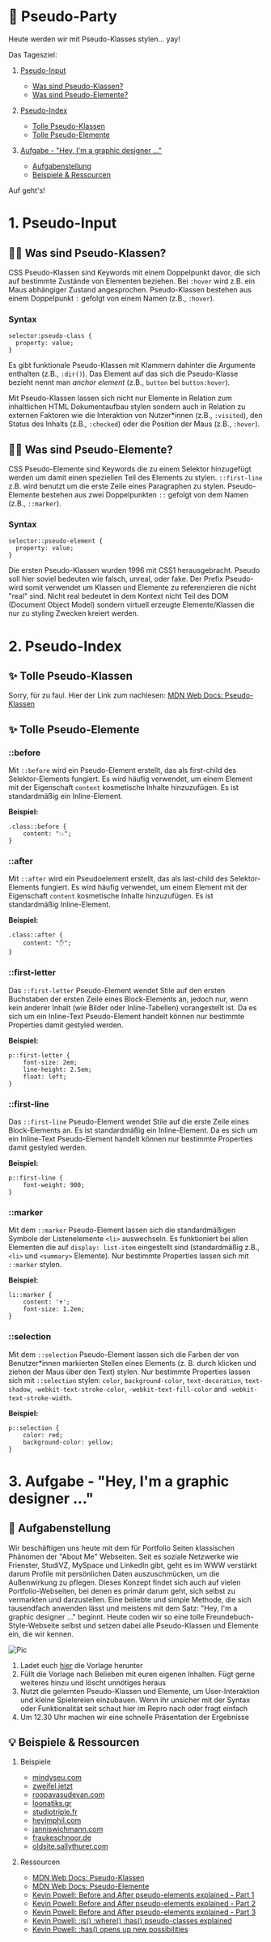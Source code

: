 # :partying_face: Pseudo-Party

Heute werden wir mit Pseudo-Klasses stylen... yay!

Das Tagesziel:

1. [Pseudo-Input](https://github.com/AmyraRadwan/Pseudo-Class-Party/tree/main#1-pseudo-input)

   - [Was sind Pseudo-Klassen?](https://github.com/AmyraRadwan/Pseudo-Class-Party#face_with_spiral_eyes-was-sind-pseudo-klassen)
   - [Was sind Pseudo-Elemente?](https://github.com/AmyraRadwan/Pseudo-Class-Party#face_with_spiral_eyes-was-sind-pseudo-elemente)

2. [Pseudo-Index](https://github.com/AmyraRadwan/Pseudo-Class-Party/tree/main#2-pseudo-index)

   - [Tolle Pseudo-Klassen](https://github.com/AmyraRadwan/Pseudo-Class-Party/tree/main#sparkles-tolle-pseudo-klassen)
   - [Tolle Pseudo-Elemente](https://github.com/AmyraRadwan/Pseudo-Class-Party/tree/main#sparkles-tolle-pseudo-elemente)

3. [Aufgabe - "Hey, I'm a graphic designer ..."](https://github.com/AmyraRadwan/Pseudo-Class-Party/tree/main#3-aufgabe---hey-im-a-graphic-designer-)

   - [Aufgabenstellung](https://github.com/AmyraRadwan/Pseudo-Class-Party/tree/main#page_facing_up-aufgabenstellung)
   - [Beispiele & Ressourcen](https://github.com/AmyraRadwan/Pseudo-Class-Party/tree/main#bulb-beispiele--ressourcen)

Auf geht's!

# 1. Pseudo-Input

## :face_with_spiral_eyes: Was sind Pseudo-Klassen?

CSS Pseudo-Klassen sind Keywords mit einem Doppelpunkt davor, die sich auf bestimmte Zustände von Elementen beziehen. Bei `:hover` wird z.B. ein Maus abhängiger Zustand angesprochen. Pseudo-Klassen bestehen aus einem Doppelpunkt `:` gefolgt von einem Namen (z.B., `:hover`).

### Syntax

```
selector:pseudo-class {
  property: value;
}
```

Es gibt funktionale Pseudo-Klassen mit Klammern dahinter die Argumente enthalten (z.B., `:dir()`). Das Element auf das sich die Pseudo-Klasse bezieht nennt man _anchor element_ (z.B., `button` bei `button:hover`).

Mit Pseudo-Klassen lassen sich nicht nur Elemente in Relation zum inhaltlichen HTML Dokumentaufbau stylen sondern auch in Relation zu externen Faktoren wie die Interaktion von Nutzer\*innen (z.B., `:visited`), den Status des Inhalts (z.B., `:checked`) oder die Position der Maus (z.B., `:hover`).

## :face_with_spiral_eyes: Was sind Pseudo-Elemente?

CSS Pseudo-Elemente sind Keywords die zu einem Selektor hinzugefügt werden um damit einen speziellen Teil des Elements zu stylen. `::first-line` z.B. wird benutzt um die erste Zeile eines Paragraphen zu stylen. Pseudo-Elemente bestehen aus zwei Doppelpunkten `::` gefolgt von dem Namen (z.B., `::marker`).

### Syntax

```
selector::pseudo-element {
  property: value;
}
```

Die ersten Pseudo-Klassen wurden 1996 mit CSS1 herausgebracht. Pseudo soll hier soviel bedeuten wie falsch, unreal, oder fake. Der Prefix Pseudo- wird somit verwendet um Klassen und Elemente zu referenzieren die nicht "real" sind. Nicht real bedeutet in dem Kontext nicht Teil des DOM (Document Object Model) sondern virtuell erzeugte Elemente/Klassen die nur zu styling Zwecken kreiert werden.

# 2. Pseudo-Index

## :sparkles: Tolle Pseudo-Klassen

Sorry, für zu faul. Hier der Link zum nachlesen: [MDN Web Docs: Pseudo-Klassen](https://developer.mozilla.org/en-US/docs/Web/CSS/Pseudo-classes)

## :sparkles: Tolle Pseudo-Elemente

### ::before

Mit `::before` wird ein Pseudo-Element erstellt, das als first-child des Selektor-Elements fungiert. Es wird häufig verwendet, um einem Element mit der Eigenschaft `content` kosmetische Inhalte hinzuzufügen. Es ist standardmäßig ein Inline-Element.

**Beispiel:**

```
.class::before {
    content: "💥";
}
```

### ::after

Mit `::after` wird ein Pseudoelement erstellt, das als last-child des Selektor-Elements fungiert. Es wird häufig verwendet, um einem Element mit der Eigenschaft `content` kosmetische Inhalte hinzuzufügen. Es ist standardmäßig Inline-Element.

**Beispiel:**

```
.class::after {
    content: "✋";
}
```

### ::first-letter

Das `::first-letter` Pseudo-Element wendet Stile auf den ersten Buchstaben der ersten Zeile eines Block-Elements an, jedoch nur, wenn kein anderer Inhalt (wie Bilder oder Inline-Tabellen) vorangestellt ist. Da es sich um ein Inline-Text Pseudo-Element handelt können nur bestimmte Properties damit gestyled werden.

**Beispiel:**

```
p::first-letter {
    font-size: 2em;
    line-height: 2.5em;
    float: left;
}
```

### ::first-line

Das `::first-line` Pseudo-Element wendet Stile auf die erste Zeile eines Block-Elements an. Es ist standardmäßig ein Inline-Element. Da es sich um ein Inline-Text Pseudo-Element handelt können nur bestimmte Properties damit gestyled werden.

**Beispiel:**

```
p::first-line {
    font-weight: 900;
}
```

### ::marker

Mit dem `::marker` Pseudo-Element lassen sich die standardmäßigen Symbole der Listenelemente `<li>` auswechseln. Es funktioniert bei allen Elementen die auf `display: list-item` eingestellt sind (standardmäßig z.B., `<li>` und `<summary>` Elemente). Nur bestimmte Properties lassen sich mit `::marker` stylen.

**Beispiel:**

```
li::marker {
    content: '✝';
    font-size: 1.2em;
}
```

### ::selection

Mit dem `::selection` Pseudo-Element lassen sich die Farben der von Benutzer\*innen markierten Stellen eines Elements (z. B. durch klicken und ziehen der Maus über den Text) stylen. Nur bestimmte Properties lassen sich mit `::selection` stylen: `color`, `background-color`, `text-decoration`, `text-shadow`, `-webkit-text-stroke-color`, `-webkit-text-fill-color` and `-webkit-text-stroke-width`.

**Beispiel:**

```
p::selection {
    color: red;
    background-color: yellow;
}
```

# 3. Aufgabe - "Hey, I'm a graphic designer ..."

## :page_facing_up: Aufgabenstellung

Wir beschäftigen uns heute mit dem für Portfolio Seiten klassischen Phänomen der "About Me" Webseiten. Seit es soziale Netzwerke wie Frienster, StudiVZ, MySpace und LinkedIn gibt, geht es im WWW verstärkt darum Profile mit persönlichen Daten auszuschmücken, um die Außenwirkung zu pflegen. Dieses Konzept findet sich auch auf vielen Portfolio-Webseiten, bei denen es primär darum geht, sich selbst zu vermarkten und darzustellen. Eine beliebte und simple Methode, die sich tausendfach anwenden lässt und meistens mit dem Satz: "Hey, I'm a graphic designer ..." beginnt. Heute coden wir so eine tolle Freundebuch-Style-Webseite selbst und setzen dabei alle Pseudo-Klassen und Elemente ein, die wir kennen.

![Pic](assets/img/1.png)

1. Ladet euch [hier]() die Vorlage herunter
2. Füllt die Vorlage nach Belieben mit euren eigenen Inhalten. Fügt gerne weiteres hinzu und löscht unnötiges heraus
3. Nutzt die gelernten Pseudo-Klassen und Elemente, um User-Interaktion und kleine Spielereien einzubauen. Wenn ihr unsicher mit der Syntax oder Funktionalität seit schaut hier im Repro nach oder fragt einfach
4. Um 12.30 Uhr machen wir eine schnelle Präsentation der Ergebnisse

## :bulb: Beispiele & Ressourcen

1. Beispiele

   - [mindyseu.com](https://mindyseu.com/)
   - [zweifel.jetzt](https://www.zweifel.jetzt/simon-wahlers)
   - [roopavasudevan.com](https://roopavasudevan.com/)
   - [loonatiks.gr](https://loonatiks.gr/)
   - [studiotriple.fr](http://studiotriple.fr/)
   - [heyimphil.com](https://heyimphil.com/)
   - [janniswichmann.com](https://janniswichmann.com/de)
   - [fraukeschnoor.de](https://www.fraukeschnoor.de/)
   - [oldsite.sallythurer.com](https://oldsite.sallythurer.com/)

2. Ressourcen
   - [MDN Web Docs: Pseudo-Klassen](https://developer.mozilla.org/en-US/docs/Web/CSS/Pseudo-classes)
   - [MDN Web Docs: Pseudo-Elemente](https://developer.mozilla.org/en-US/docs/Web/CSS/Pseudo-elements)
   - [Kevin Powell: Before and After pseudo-elements explained - Part 1](https://www.youtube.com/watch?v=zGiirUiWslI)
   - [Kevin Powell: Before and After pseudo-elements explained - Part 2](https://www.youtube.com/watch?v=xoRbkm8XgfQ)
   - [Kevin Powell: Before and After pseudo-elements explained - Part 3](https://www.youtube.com/watch?v=djbtPnNmc0I)
   - [Kevin Powell: :is() :where() :has() pseudo-classes explained](https://www.youtube.com/watch?v=3ncFpP8GP4g)
   - [Kevin Powell: :has() opens up new possibilities](https://www.youtube.com/watch?v=OGJvhpoE8b4)
